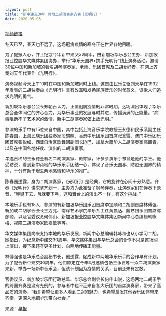 ```yaml
---
layout: post
title: "新中建交30年 两地二胡演奏家齐奏《光明行》"
date: 2020-05-05
---
```

[视频链接](https://www.facebook.com/sgerhusociety/videos/270711257451948)

冬天已至，春天也不远了，这场冠病疫情的寒冬正在世界各地回暖。

为了提振人心，并且纪念今年新中建交30周年，由新加坡华乐总会主办、新加坡报业控股华文媒体集团协办，举行“华乐无国界•携手光明行”线上演奏活动。邀请30位中国和新加坡的著名胡琴演奏家、老师、乐团首席及二胡爱好者，在网上齐奏刘天华代表作《光明行》。
<!--more-->

演奏视频今天上午10时在中国和新加坡同时上线。这首由民乐先驱刘天华在1932年发表的二胡独奏曲《光明行》具有改革和发扬民族音乐的时代意义，讴歌人们追求光明的勇气。

新加坡华乐总会会长郑朝吉认为，正值冠病疫情的非常时期，这场演出体现了华乐总会全体同仁的齐心合力，为华乐事业的发展与时并进，传播满满的正能量。“病毒阻断不了艺术家的激情，新中二胡演奏家弦上放光明。”

参演的乐手中有15位来自中国，其中包括上海音乐学院教授王永德和民乐系副主任陈春园，上海民族乐团独奏家段皑皑、香港中乐团乐团首席张重雪、澳门中乐团乐团首席张悦如、西藏自治区歌舞团副团长边巴、加拿大籍华人二胡演奏家高韶青，以及在中国各地任教、演出的二胡演奏家。

年逾古稀的王永德是著名二胡演奏家、教育家，许多参演乐手都曾是他的学生。他受访说，看到新中两地的华乐乐手团结一心，体现了音乐无国界、防疫无国界的精神，十分有助于增进两地感情和华乐的推广。

陈春园透露，身为二胡演奏家，《光明行》是经典，它的旋律在心间十分熟悉。齐奏《光明行》讲求整齐划一，主办方为此准备了钢琴伴奏，让演奏家们在伴奏下录音，“琴键下去，我就要下弓，这和舞台上的演出不一样，有这个挑战。”

本地乐手也有15人，参演的有新加坡华乐团乐团首席李宝顺和二胡副首席林傅强、新加坡二胡学会会长王方亮、南洋艺术学院华乐系主任黄晨达、鼎艺团乐团首席陈彦聪，以及官委议员何伟山、新加坡报业控股华文媒体集团新闻中心总编辑韩咏梅、视障二胡演奏家欧嘉敏等等。

华文媒体集团向来支持本地的华乐发展，新闻中心总编辑韩咏梅也从小学习二胡。她指出，为纪念新中建交30周年，华文媒体集团与华乐总会的合作不只是这场网上演出，接下来还有更多计划，向两地传播正能量。

林傅强也是华乐总会副秘书长，他透露，促成新中两地华乐乐手的合作早有计划，为了配合新中建交30周年，他们原定在今年8月邀请包括王永德等一众二胡演奏家来新，举办一场新中音乐会，但该计划因为疫情的关系，目前还未有定数。

官委议员、新加坡华乐团行政总监、华乐总会副会长何伟山说，这场两地二胡乐手的跨国齐奏是没有先例的，参与者中也不乏来自各大乐团的首席演奏家，带来了高品质的演奏，“我们希望让更多人看到二胡的魅力，也希望启发其他器乐团体带来齐奏，更深入地把华乐带向社会。”

来源：[早报](https://www.zaobao.com.sg/zvideos/news/story20200505-1050688?utm_source=ZB_iPhone&utm_medium=share)


